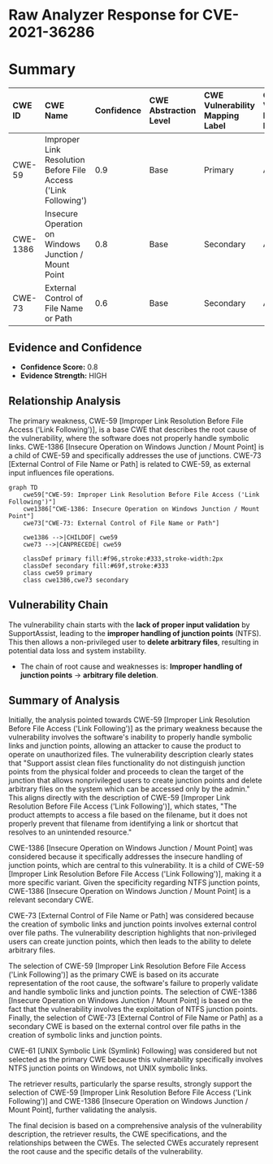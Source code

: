 # Raw Analyzer Response for CVE-2021-36286

# Summary
| CWE ID    | CWE Name                                                                 | Confidence | CWE Abstraction Level | CWE Vulnerability Mapping Label | CWE-Vulnerability Mapping Notes |
| :-------- | :----------------------------------------------------------------------- | :--------- | :-------------------- | :------------------------------ | :------------------------------ |
| CWE-59    | Improper Link Resolution Before File Access ('Link Following')          | 0.9        | Base                  | Primary                         | Allowed                       |
| CWE-1386  | Insecure Operation on Windows Junction / Mount Point                     | 0.8        | Base                  | Secondary                       | Allowed                       |
| CWE-73    | External Control of File Name or Path                                   | 0.6        | Base                  | Secondary                       | Allowed                       |

## Evidence and Confidence

*   **Confidence Score:** 0.8
*   **Evidence Strength:** HIGH

## Relationship Analysis
The primary weakness, CWE-59 [Improper Link Resolution Before File Access ('Link Following')], is a base CWE that describes the root cause of the vulnerability, where the software does not properly handle symbolic links. CWE-1386 [Insecure Operation on Windows Junction / Mount Point] is a child of CWE-59 and specifically addresses the use of junctions. CWE-73 [External Control of File Name or Path] is related to CWE-59, as external input influences file operations.

```mermaid
graph TD
    cwe59["CWE-59: Improper Link Resolution Before File Access ('Link Following')"]
    cwe1386["CWE-1386: Insecure Operation on Windows Junction / Mount Point"]
    cwe73["CWE-73: External Control of File Name or Path"]

    cwe1386 -->|CHILDOF| cwe59
    cwe73 -->|CANPRECEDE| cwe59

    classDef primary fill:#f96,stroke:#333,stroke-width:2px
    classDef secondary fill:#69f,stroke:#333
    class cwe59 primary
    class cwe1386,cwe73 secondary
```

## Vulnerability Chain
The vulnerability chain starts with the **lack of proper input validation** by SupportAssist, leading to the **improper handling of junction points** (NTFS). This then allows a non-privileged user to **delete arbitrary files**, resulting in potential data loss and system instability.
  - The chain of root cause and weaknesses is: **Improper handling of junction points** -> **arbitrary file deletion**.

## Summary of Analysis
Initially, the analysis pointed towards CWE-59 [Improper Link Resolution Before File Access ('Link Following')] as the primary weakness because the vulnerability involves the software's inability to properly handle symbolic links and junction points, allowing an attacker to cause the product to operate on unauthorized files. The vulnerability description clearly states that "Support assist clean files functionality do not distinguish junction points from the physical folder and proceeds to clean the target of the junction that allows nonprivileged users to create junction points and delete arbitrary files on the system which can be accessed only by the admin." This aligns directly with the description of CWE-59 [Improper Link Resolution Before File Access ('Link Following')], which states, "The product attempts to access a file based on the filename, but it does not properly prevent that filename from identifying a link or shortcut that resolves to an unintended resource."

CWE-1386 [Insecure Operation on Windows Junction / Mount Point] was considered because it specifically addresses the insecure handling of junction points, which are central to this vulnerability. It is a child of CWE-59 [Improper Link Resolution Before File Access ('Link Following')], making it a more specific variant. Given the specificity regarding NTFS junction points, CWE-1386 [Insecure Operation on Windows Junction / Mount Point] is a relevant secondary CWE.

CWE-73 [External Control of File Name or Path] was considered because the creation of symbolic links and junction points involves external control over file paths. The vulnerability description highlights that non-privileged users can create junction points, which then leads to the ability to delete arbitrary files.

The selection of CWE-59 [Improper Link Resolution Before File Access ('Link Following')] as the primary CWE is based on its accurate representation of the root cause, the software's failure to properly validate and handle symbolic links and junction points. The selection of CWE-1386 [Insecure Operation on Windows Junction / Mount Point] is based on the fact that the vulnerability involves the exploitation of NTFS junction points. Finally, the selection of CWE-73 [External Control of File Name or Path] as a secondary CWE is based on the external control over file paths in the creation of symbolic links and junction points.

CWE-61 [UNIX Symbolic Link (Symlink) Following] was considered but not selected as the primary CWE because this vulnerability specifically involves NTFS junction points on Windows, not UNIX symbolic links.

The retriever results, particularly the sparse results, strongly support the selection of CWE-59 [Improper Link Resolution Before File Access ('Link Following')] and CWE-1386 [Insecure Operation on Windows Junction / Mount Point], further validating the analysis.

The final decision is based on a comprehensive analysis of the vulnerability description, the retriever results, the CWE specifications, and the relationships between the CWEs. The selected CWEs accurately represent the root cause and the specific details of the vulnerability.